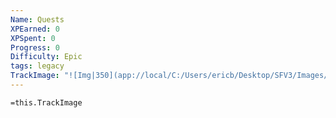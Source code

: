```yaml
---
Name: Quests
XPEarned: 0
XPSpent: 0
Progress: 0
Difficulty: Epic
tags: legacy
TrackImage: "![Img|350](app://local/C:/Users/ericb/Desktop/SFV3/Images/IS_Shortcut_Images/ProgressTracks/progress-track-0.svg)"
---
```

`=this.TrackImage`
